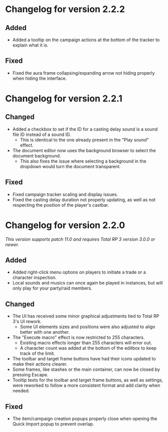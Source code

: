 # Changelog for version 2.2.2

## Added

- Added a tooltip on the campaign actions at the bottom of the tracker to explain what it is.

## Fixed

- Fixed the aura frame collapsing/expanding arrow not hiding properly when hiding the interface.

# Changelog for version 2.2.1

## Changed

- Added a checkbox to set if the ID for a casting delay sound is a sound file ID instead of a sound ID.
  - This is identical to the one already present in the "Play sound" effect.
- The document editor now uses the background browser to select the document background.
  - This also fixes the issue where selecting a background in the dropdown would turn the document transparent.

## Fixed

- Fixed campaign tracker scaling and display issues.
- Fixed the casting delay duration not properly updating, as well as not respecting the position of the player's castbar.

# Changelog for version 2.2.0

*This version supports patch 11.0 and requires Total RP 3 version 3.0.0 or newer.*

## Added

- Added right-click menu options on players to initiate a trade or a character inspection.
- Local sounds and musics can once again be played in instances, but will only play for your party/raid members.

## Changed

- The UI has received some minor graphical adjustments tied to Total RP 3's UI rework.
  - Some UI elements sizes and positions were also adjusted to align better with one another.
- The "Execute macro" effect is now restricted to 255 characters.
  - Existing macro effects longer than 255 characters will error out.
  - A character count was added at the bottom of the editbox to keep track of the limit.
- The toolbar and target frame buttons have had their icons updated to make their actions clearer.
- Some frames, like stashes or the main container, can now be closed by pressing Escape.
- Tooltip texts for the toolbar and target frame buttons, as well as settings, were reworked to follow a more consistent format and add clarity when needed.

## Fixed

- The item/campaign creation popups properly close when opening the Quick Import popup to prevent overlap.